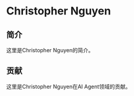 # Christopher Nguyen

## 简介

这里是Christopher Nguyen的简介。

## 贡献

这里是Christopher Nguyen在AI Agent领域的贡献。
